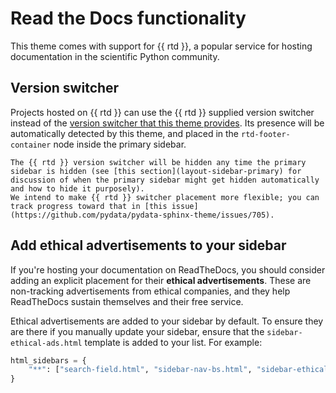 # Read the Docs functionality

This theme comes with support for {{ rtd }}, a popular service for hosting documentation in the scientific Python community.

## Version switcher

Projects hosted on {{ rtd }} can use the {{ rtd }} supplied version switcher instead of the [version switcher that this theme provides](version-dropdown.rst).
Its presence will be automatically detected by this theme, and placed in the `rtd-footer-container` node inside the primary sidebar.

```{warning}
The {{ rtd }} version switcher will be hidden any time the primary sidebar is hidden (see [this section](layout-sidebar-primary) for discussion of when the primary sidebar might get hidden automatically and how to hide it purposely).
We intend to make {{ rtd }} switcher placement more flexible; you can track progress toward that in [this issue](https://github.com/pydata/pydata-sphinx-theme/issues/705).
```

## Add ethical advertisements to your sidebar

If you're hosting your documentation on ReadTheDocs, you should consider
adding an explicit placement for their **ethical advertisements**. These are
non-tracking advertisements from ethical companies, and they help ReadTheDocs
sustain themselves and their free service.

Ethical advertisements are added to your sidebar by default. To ensure they are
there if you manually update your sidebar, ensure that the `sidebar-ethical-ads.html`
template is added to your list. For example:

```python
html_sidebars = {
    "**": ["search-field.html", "sidebar-nav-bs.html", "sidebar-ethical-ads.html"]
}
```
